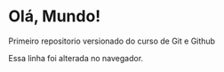 # Olá, Mundo!
 Primeiro repositorio versionado do curso de Git e Github

 Essa linha foi alterada no navegador.
